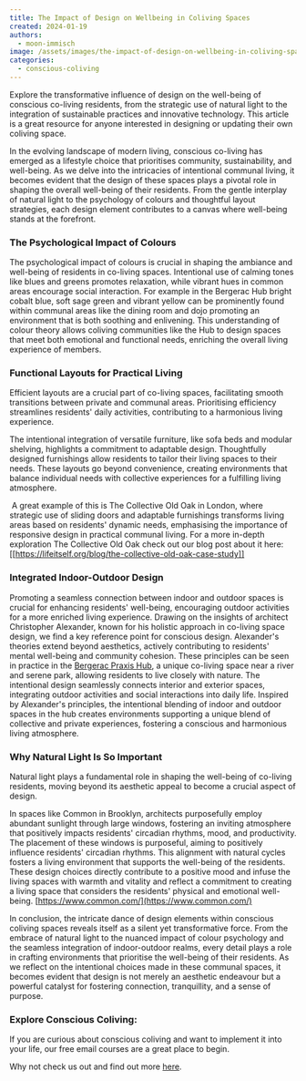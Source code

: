```yaml
---
title: The Impact of Design on Wellbeing in Coliving Spaces
created: 2024-01-19
authors:
  - moon-immisch
image: /assets/images/the-impact-of-design-on-wellbeing-in-coliving-spaces.jpg
categories:
  - conscious-coliving
---
```

Explore the transformative influence of design on the well-being of conscious co-living residents, from the strategic use of natural light to the integration of sustainable practices and innovative technology. This article is a great resource for anyone interested in designing or updating their own coliving space.


In the evolving landscape of modern living, conscious co-living has emerged as a lifestyle choice that prioritises community, sustainability, and well-being. As we delve into the intricacies of intentional communal living, it becomes evident that the design of these spaces plays a pivotal role in shaping the overall well-being of their residents. From the gentle interplay of natural light to the psychology of colours and thoughtful layout strategies, each design element contributes to a canvas where well-being stands at the forefront.

### The Psychological Impact of Colours

The psychological impact of colours is crucial in shaping the ambiance and well-being of residents in co-living spaces. Intentional use of calming tones like blues and greens promotes relaxation, while vibrant hues in common areas encourage social interaction. For example in the Bergerac Hub bright cobalt blue, soft sage green and vibrant yellow can be prominently found within communal areas like the dining room and dojo promoting an environment that is both soothing and enlivening. This understanding of colour theory allows coliving communities like the Hub to design spaces that meet both emotional and functional needs, enriching the overall living experience of members. 

### Functional Layouts for Practical Living

Efficient layouts are a crucial part of co-living spaces, facilitating smooth transitions between private and communal areas. Prioritising efficiency streamlines residents' daily activities, contributing to a harmonious living experience. 

The intentional integration of versatile furniture, like sofa beds and modular shelving, highlights a commitment to adaptable design. Thoughtfully designed furnishings allow residents to tailor their living spaces to their needs. These layouts go beyond convenience, creating environments that balance individual needs with collective experiences for a fulfilling living atmosphere.

 A great example of this is The Collective Old Oak in London, where strategic use of sliding doors and adaptable furnishings transforms living areas based on residents' dynamic needs, emphasising the importance of responsive design in practical communal living. For a more in-depth exploration The Collective Old Oak check out our blog post about it here: [[https://lifeitself.org/blog/the-collective-old-oak-case-study]]

### Integrated Indoor-Outdoor Design 
 
Promoting a seamless connection between indoor and outdoor spaces is crucial for enhancing residents' well-being, encouraging outdoor activities for a more enriched living experience. Drawing on the insights of architect Christopher Alexander, known for his holistic approach in co-living space design, we find a key reference point for conscious design. Alexander's theories extend beyond aesthetics, actively contributing to residents' mental well-being and community cohesion. These principles can be seen in practice in the [Bergerac Praxis Hub](https://lifeitself.org/hubs/bergerac), a unique co-living space near a river and serene park, allowing residents to live closely with nature. The intentional design seamlessly connects interior and exterior spaces, integrating outdoor activities and social interactions into daily life. Inspired by Alexander's principles, the intentional blending of indoor and outdoor spaces in the hub creates environments supporting a unique blend of collective and private experiences, fostering a conscious and harmonious living atmosphere.

### Why Natural Light Is So Important

Natural light plays a fundamental role in shaping the well-being of co-living residents, moving beyond its aesthetic appeal to become a crucial aspect of design.

In spaces like Common in Brooklyn, architects purposefully employ abundant sunlight through large windows, fostering an inviting atmosphere that positively impacts residents' circadian rhythms, mood, and productivity. The placement of these windows is purposeful, aiming to positively influence residents' circadian rhythms. This alignment with natural cycles fosters a living environment that supports the well-being of the residents. These design choices directly contribute to a positive mood and infuse the living spaces with warmth and vitality and reflect a commitment to creating a living space that considers the residents' physical and emotional well-being. [https://www.common.com/](https://www.common.com/)


In conclusion, the intricate dance of design elements within conscious coliving spaces reveals itself as a silent yet transformative force. From the embrace of natural light to the nuanced impact of colour psychology and the seamless integration of indoor-outdoor realms, every detail plays a role in crafting environments that prioritise the well-being of their residents. As we reflect on the intentional choices made in these communal spaces, it becomes evident that design is not merely an aesthetic endeavour but a powerful catalyst for fostering connection, tranquillity, and a sense of purpose.

### Explore Conscious Coliving: 

If you are curious about conscious coliving and want to implement it into your life, our free email courses are a great place to begin. 

Why not check us out and find out more [here](https://lifeitself.org/conscious-coliving).



